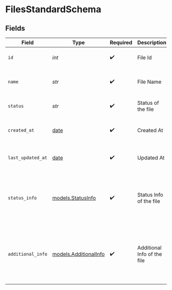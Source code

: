 # FilesStandardSchema


## Fields

| Field                                                                                                                           | Type                                                                                                                            | Required                                                                                                                        | Description                                                                                                                     | Example                                                                                                                         |
| ------------------------------------------------------------------------------------------------------------------------------- | ------------------------------------------------------------------------------------------------------------------------------- | ------------------------------------------------------------------------------------------------------------------------------- | ------------------------------------------------------------------------------------------------------------------------------- | ------------------------------------------------------------------------------------------------------------------------------- |
| `id`                                                                                                                            | *int*                                                                                                                           | :heavy_check_mark:                                                                                                              | File Id                                                                                                                         | {<br/>"value": 163534<br/>}                                                                                                     |
| `name`                                                                                                                          | *str*                                                                                                                           | :heavy_check_mark:                                                                                                              | File Name                                                                                                                       | {<br/>"value": "password_protected_file.xlsx"<br/>}                                                                             |
| `status`                                                                                                                        | *str*                                                                                                                           | :heavy_check_mark:                                                                                                              | Status of the file                                                                                                              | {<br/>"value": "action_needed"<br/>}                                                                                            |
| `created_at`                                                                                                                    | [date](https://docs.python.org/3/library/datetime.html#date-objects)                                                            | :heavy_check_mark:                                                                                                              | Created At                                                                                                                      | {<br/>"value": "2024-02-12T12:37:33.777678Z"<br/>}                                                                              |
| `last_updated_at`                                                                                                               | [date](https://docs.python.org/3/library/datetime.html#date-objects)                                                            | :heavy_check_mark:                                                                                                              | Updated At                                                                                                                      | {<br/>"value": "2024-02-12T12:37:33.777678Z"<br/>}                                                                              |
| `status_info`                                                                                                                   | [models.StatusInfo](../models/statusinfo.md)                                                                                    | :heavy_check_mark:                                                                                                              | Status Info of the file                                                                                                         | {<br/>"value": {<br/>"action_needed": "requires_password",<br/>"is_hidden": false,<br/>"is_empty": false<br/>}<br/>}            |
| `additional_info`                                                                                                               | [models.AdditionalInfo](../models/additionalinfo.md)                                                                            | :heavy_check_mark:                                                                                                              | Additional Info of the file                                                                                                     | {<br/>"value": {<br/>"parent_id": "label_8024",<br/>"delete_existing_after_append": false,<br/>"password_protected": true,<br/>"sheet_info": {}<br/>}<br/>} |